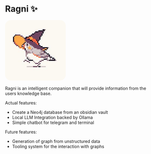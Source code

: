 # Ragni :sparkles:

<img src="media/ragni.jpg" alt="drawing" width="200" style=" border-radius: 10%;"/>

Ragni is an intelligent companion that will provide information from the users knowledge base.

Actual features:

- Create a Neo4j database from an obsidian vault
- Local LLM Integration backed by Ollama
- Simple chatbot for telegram and terminal

Future features:

- Generation of graph from unstructured data
- Tooling system for the interaction with graphs